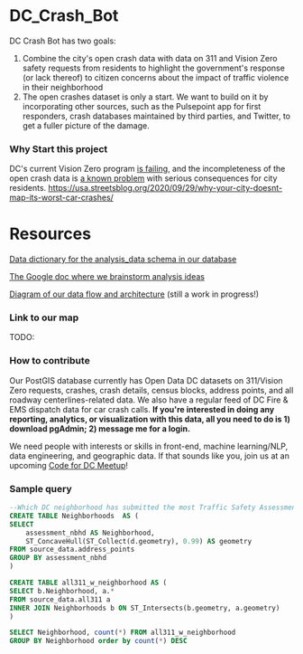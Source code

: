 # DC_Crash_Bot

DC Crash Bot has two goals:

1) Combine the city's open crash data with data on 311 and Vision Zero safety requests from residents to highlight the government's response (or lack thereof) to citizen concerns about the impact of traffic violence in their neighborhood
2) The open crashes dataset is only a start. We want to build on it by incorporating other sources, such as the Pulsepoint app for first responders, crash databases maintained by third parties, and Twitter, to get a fuller picture of the damage. 


### Why Start this project

DC's current Vision Zero program [is failing](https://mpdc.dc.gov/page/traffic-fatalities), and the incompleteness of the open crash data is [a known problem](https://www.washingtonpost.com/opinions/local-opinions/ignorance-is-not-bliss-for-the-safety-of-dc-bicyclists-and-pedestrians/2020/02/27/c9180e74-5276-11ea-b119-4faabac6674f_story.html) with serious consequences for city residents. 
https://usa.streetsblog.org/2020/09/29/why-your-city-doesnt-map-its-worst-car-crashes/


# Resources 

[Data dictionary for the analysis_data schema in our database](https://docs.google.com/spreadsheets/d/18OQh78KhlL65JHM2DyQKVEdYUY8zXjHzTfYbdsd-Kes/edit?usp=sharing) 

[The Google doc where we brainstorm analysis ideas](https://docs.google.com/document/d/1HlG7ByM-neLiwFWd1FnOOlRzC0llvIF79l7-fzT8WpE/edit?usp=sharing)

[Diagram of our data flow and architecture](https://docs.google.com/presentation/d/1QyD4gr7tRS95WkxUa_VGdnQ99jNrT60-43LnF4n9Z5M/edit?usp=sharing) (still a work in progress!)

### Link to our map

TODO:

### How to contribute
 
Our PostGIS database currently has Open Data DC datasets on 311/Vision Zero requests, crashes, crash details, census blocks, address points, and all roadway centerlines-related data. We also have a regular feed of DC Fire & EMS dispatch data for car crash calls.  **If you're interested in doing any reporting, analytics, or visualization with this data, all you need to do is 1) download pgAdmin; 2) message me for a login.** 

We need people with interests or skills in front-end, machine learning/NLP, data engineering, and geographic data. If that sounds like you, join us at an upcoming [Code for DC Meetup](https://www.meetup.com/Code-for-DC/)! 

### Sample query

```SQL
--Which DC neighborhood has submitted the most Traffic Safety Assessment requests since 2015? 
CREATE TABLE Neighborhoods  AS (
SELECT 
    assessment_nbhd AS Neighborhood,
	ST_ConcaveHull(ST_Collect(d.geometry), 0.99) AS geometry
FROM source_data.address_points 
GROUP BY assessment_nbhd
)

CREATE TABLE all311_w_neighborhood AS (
SELECT b.Neighborhood, a.*
FROM source_data.all311 a
INNER JOIN Neighborhoods b ON ST_Intersects(b.geometry, a.geometry)
) 

SELECT Neighborhood, count(*) FROM all311_w_neighborhood
GROUP BY Neighborhood order by count(*) DESC 

```
